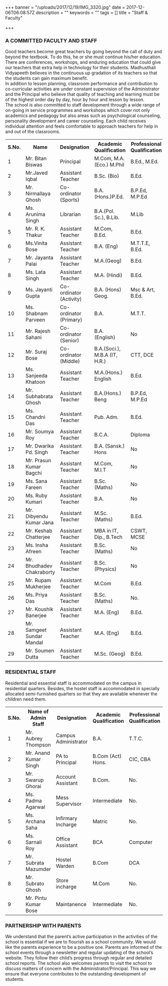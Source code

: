 +++
banner = "/uploads/2017/12/19/IMG_3320.jpg"
date = 2017-12-06T06:08:57Z
description = ""
keywords = ""
tags = []
title = "Staff & Faculty"

+++
### A COMMITTED FACULTY AND STAFF

Good teachers become great teachers by going beyond the call of duty and beyond the textbook. To do this, he or she must continue his/her education. There are conferences, workshops, and enduring education that could give our teachers that extra help in technology for their students. Madhusthali Vidyapeeth believes in the continuous up gradation of its teachers so that the students can gain maximum benefit. <br>
In addition to lesson planning, classroom performance and contribution to co-curricular activities are under constant supervision of the Administrator and the Principal who believe that quality of teaching and learning must be of the highest order day by day, hour by hour and lesson by lesson. <br>
The school is also committed to staff development through a wide range of on-going in service programmes and workshops which cover not only academics and pedagogy but also areas such as psychological counseling, personality development and career counseling. Each child receives individual attention and feels comfortable to approach teachers for help in and out of the classrooms.

<table class="fees-table"> <tr><th>S.No.</th><th>Name</th><th>Designation</th><th>Academic Qualification</th><th>Professional Qualification</th></tr> <tr><td>1</td><td>Mr. Bitan Biswas</td><td>Principal</td><td>M.Com, M.A. (Eco.) M.Phil</td><td>B.Ed., M.Ed.</td></tr> <tr><td>2</td><td>Mr.Javed Iqbal</td><td>Assistant Teacher</td><td>B.Sc. (Bio) </td><td>B.Ed.</td></tr><tr><td>3</td><td>Mr. Nirmallaya Ghosh</td><td>Co-ordinator (Sports)</td><td>B.A.(Hons.)P.Ed.</td><td>B.P.Ed, M.P.Ed</td></tr>  <tr><td>4</td><td>Ms. Arunima Singh</td><td>Librarian</td><td>B.A.(Pol. Sc.), B.Lib.</td><td>M.Lib</td></tr> <tr><td>5</td><td>Mr. R. K. Thakur</td><td>Assistant Teacher</td><td>M.Com, B.Ed.</td><td>B.Ed.</td></tr> <tr><td>6</td><td>Ms.Vinita Bose</td><td>Assistant Teacher</td><td>B.A. (Eng)</td><td>M.T.T.E, B.Ed.</td></tr> <tr><td>7</td><td>Mr. Jayanta Palai</td><td>Assistant Teacher</td><td>M.A.(Geog)</td><td>B.Ed.</td></tr> <tr><td>8</td><td>Ms. Lata Singh</td><td>Assistant Teacher</td><td>M.A. (Hindi)</td><td>B.Ed.</td></tr><tr><td>9</td><td>Ms. Jayanti Gupta</td><td>Co-ordinator (Activity)</td><td>B.A. (Hons) Geog.</td><td>Msc & Art, B.Ed.</td></tr> <tr><td>10</td><td>Ms. Shabnam Parveen</td><td>Co-ordinator (Primary)</td><td>B.A.</td><td>M.T.T.</td></tr> <tr><td>11</td><td>Mr. Rajesh Sahani</td><td>Co-ordinator (Senior)</td><td>B.A. (English)</td><td>No</td></tr> <tr><td>12</td><td>Mr. Suraj Bose</td><td>Co-ordinator (Middle)</td><td>B.A.(Soci.), M.B.A (IT, H.R.)</td><td>CTT, DCE</td></tr><tr><td>13</td><td>Ms. Sanjeeda Khatoon</td><td>Assistant Teacher</td><td>M.A.(Hons.) English</td><td>B.Ed.</td></tr> <tr><td>14</td><td>Mr. Subhabrata Ghosh</td><td>Assistant Teacher</td><td>B.A.(Hons.) Beng</td><td>B.P.Ed, M.P.Ed</td></tr><tr><td>15</td><td>Ms. Chandni Das</td><td>Assistant Teacher</td><td>Pub. Adm.</td><td>B.Ed.</td></tr><tr><td>16</td><td>Mr. Soumya Roy</td><td>Assistant Teacher</td><td>B.C.A.</td><td>Diploma</td></tr><tr><td>17</td><td>Mr. Dwarika Pd. Singh</td><td>Assistant Teacher</td><td>B.A. (Sansk.) Hons</td><td>No</td></tr><tr><td>18</td><td>Mr. Prasun Kumar Bagchi</td><td>Assistant Teacher</td><td>M.Com, M.I.T</td><td>No</td></tr><tr><td>19</td><td>Ms. Sana Fareen</td><td>Assistant Teacher</td><td>B.Sc. (Maths)</td><td>No</td></tr><tr><td>20</td><td>Ms. Ruby Kumari</td><td>Assistant Teacher</td><td>B.A.</td><td>No</td></tr><tr><td>21</td><td>Mr. Dibyendu Kumar Jana</td><td>Assistant Teacher</td><td>M.Sc. (Maths)</td><td>B.Ed.</td></tr><tr><td>22</td><td>Mr. Keshab Chatterjee</td><td>Assistant Teacher</td><td>MBA in IT, Dip., B.Tech</td><td>CSWT, MCSE</td></tr><tr><td>23</td><td>Ms. Insha Afreen</td><td>Assistant Teacher</td><td>B.Sc. (Maths)</td><td>No</td></tr><tr><td>24</td><td>Mr. Bhudhadev Chakraborty</td><td>Assistant Teacher</td><td>B.Sc. (Physics)</td><td>No</td></tr><tr><td>25</td><td>Mr. Rupam Mukherjee</td><td>Assistant Teacher</td><td>M.Com</td><td>B.Ed.</td></tr><tr><td>26</td><td>Ms. Priya Das</td><td>Assistant Teacher</td><td>B.Sc. (Maths)</td><td>No.</td></tr><tr><td>27</td><td>Mr. Koushik Banerjee</td><td>Assistant Teacher</td><td>M.A. (Eng)</td><td>B.Ed.</td></tr><tr><td>28</td><td>Mr. Samgeet Sundar Mandal</td><td>Assistant Teacher</td><td>M.A. (Eng)</td><td>B.Ed.</td></tr><tr><td>29</td><td>Mr. Soumen Dutta</td><td>Assistant Teacher</td><td>M.Sc. (Geog)</td><td>B.Ed.</td></tr> </table>

### RESIDENTIAL STAFF

Residential and essential staff is accommodated on the campus in residential quarters. Besides, the hostel staff is accommodated in specially allocated semi-furnished quarters so that they are available whenever the children need them.

<table class="fees-table"> <tr><th>S.No.</th><th>Name of Admin Staff</th><th>Designation</th><th>Academic Qualification</th><th>Professional Qualification</th></tr> <tr><td>1</td><td>Mr. Aubrey Thompson</td><td>Campus Administrator</td><td>B.A.</td><td>T.T.C.</td></tr><tr><td>2</td><td>Mr. Anand Kumar Singh</td><td>PA to Principal</td><td>B.Com (Act) Hons.</td><td>CIC, CBA</td></tr><tr><td>3</td><td>Mr. Swarup Ghorai</td><td>Account Assistant</td><td>B.Com.</td><td>No.</td></tr><tr><td>4</td><td>Ms. Padma Agarwal</td><td>Mess Supervisor</td><td>Intermediate</td><td>No.</td></tr><tr><td>5</td><td>Ms. Archana Saha</td><td>Infirmary Incharge</td><td>Matric</td><td>No.</td></tr><tr><td>6</td><td>Ms. Sarnali Roy</td><td>Office Assistant</td><td>BCA</td><td>Computer</td></tr><tr><td>7</td><td>Mr. Subrata Mazumder</td><td>Hostel Warden</td><td>B.Com</td><td>DCA</td></tr><tr><td>8</td><td>Mr. Subrato Ghosh</td><td>Store incharge</td><td>M.Com</td><td>No.</td></tr><tr><td>9</td><td>Mr. Pintu Kumar Bose</td><td>Maintanence</td><td>Intermediate</td><td>No.</td></tr></table>

### PARTNERSHIP WITH PARENTS

We understand that the parent’s active participation in the activities of the school is essential if we are to flourish as a school community. We would like the parents experience to be a positive one. Parents are informed of the school events through a newsletter and regular updating of the school’s website. They follow their child’s progress through regular and detailed school reports. The school also welcomes parents to visit the school to discuss matters of concern with the Administrator/Principal. This way we ensure that everyone contributes to the outstanding development of students.